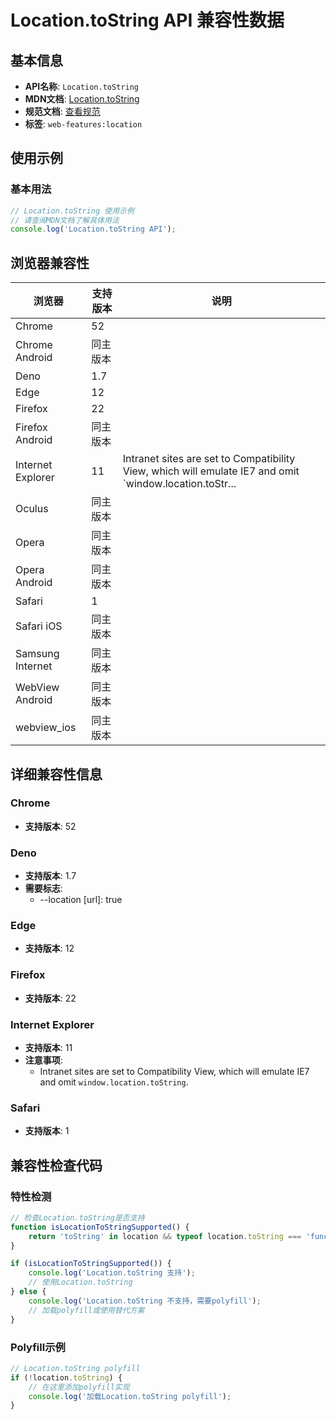 # Location.toString API 兼容性数据

## 基本信息

- **API名称**: `Location.toString`
- **MDN文档**: [Location.toString](https://developer.mozilla.org/docs/Web/API/Location/toString)
- **规范文档**: [查看规范](https://html.spec.whatwg.org/multipage/nav-history-apis.html#dom-location-href-dev)
- **标签**: `web-features:location`

## 使用示例

### 基本用法

```javascript
// Location.toString 使用示例
// 请查阅MDN文档了解具体用法
console.log('Location.toString API');
```

## 浏览器兼容性

| 浏览器 | 支持版本 | 说明 |
|--------|----------|------|
| Chrome | 52 |  |
| Chrome Android | 同主版本 |  |
| Deno | 1.7 |  |
| Edge | 12 |  |
| Firefox | 22 |  |
| Firefox Android | 同主版本 |  |
| Internet Explorer | 11 | Intranet sites are set to Compatibility View, which will emulate IE7 and omit `window.location.toStr... |
| Oculus | 同主版本 |  |
| Opera | 同主版本 |  |
| Opera Android | 同主版本 |  |
| Safari | 1 |  |
| Safari iOS | 同主版本 |  |
| Samsung Internet | 同主版本 |  |
| WebView Android | 同主版本 |  |
| webview_ios | 同主版本 |  |

## 详细兼容性信息

### Chrome

- **支持版本**: 52

### Deno

- **支持版本**: 1.7
- **需要标志**: 
  - --location [url]: true

### Edge

- **支持版本**: 12

### Firefox

- **支持版本**: 22

### Internet Explorer

- **支持版本**: 11
- **注意事项**:
  - Intranet sites are set to Compatibility View, which will emulate IE7 and omit `window.location.toString`.

### Safari

- **支持版本**: 1

## 兼容性检查代码

### 特性检测

```javascript
// 检查Location.toString是否支持
function isLocationToStringSupported() {
    return 'toString' in location && typeof location.toString === 'function';
}

if (isLocationToStringSupported()) {
    console.log('Location.toString 支持');
    // 使用Location.toString
} else {
    console.log('Location.toString 不支持，需要polyfill');
    // 加载polyfill或使用替代方案
}
```

### Polyfill示例

```javascript
// Location.toString polyfill
if (!location.toString) {
    // 在这里添加polyfill实现
    console.log('加载Location.toString polyfill');
}
```

